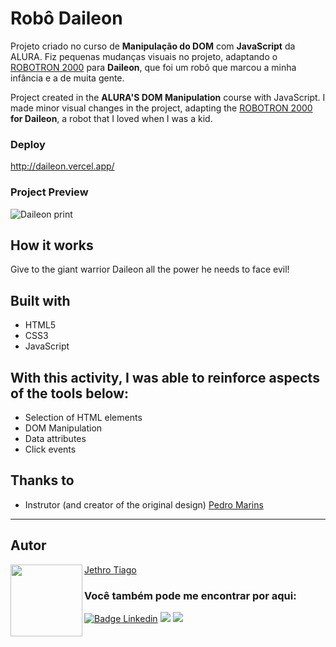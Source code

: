 # Robô Daileon

Projeto criado no curso de <strong>Manipulação do DOM</strong> com <strong>JavaScript</strong> da ALURA.
Fiz pequenas mudanças visuais no projeto, adaptando o [ROBOTRON 2000](https://github.com/pedromarins/robotron-2000) para <strong>Daileon</strong>, que foi um robô que marcou a minha infância e a de muita gente.

Project created in the <strong>ALURA'S DOM Manipulation</strong> course with JavaScript.
I made minor visual changes in the project, adapting the [ROBOTRON 2000](https://github.com/pedromarins/robotron-2000) <strong>for Daileon</strong>, a robot that I loved when I was a kid.

### Deploy

http://daileon.vercel.app/

### Project Preview

![Daileon print](https://user-images.githubusercontent.com/103612874/197271315-bb02bb1a-defb-4449-85a0-4c351da42b89.jpg)

## How it works

Give to the giant warrior Daileon all the power he needs to face evil!

## Built with

* HTML5
* CSS3
* JavaScript

## With this activity, I was able to reinforce aspects of the tools below:

- Selection of HTML elements
- DOM Manipulation
- Data attributes
- Click events

## Thanks to

* Instrutor (and creator of the original design) [Pedro Marins](https://github.com/pedromarins)

---

<h2 id="autor" align="left">Autor</h2>
<img align="left" src="https://avatars.githubusercontent.com/u/103612874?v=4" width=115>
<a href="https://github.com/JethroTiago">Jethro Tiago</a>
<h3 align="left">Você também pode me encontrar por aqui:</h3>
<p align="left">
  <a href="https://www.linkedin.com/in/jethrotiago/"><img src="https://img.shields.io/badge/LinkedIn-0077B5?style=for-the-badge&logo=linkedin&logoColor=white" alt="Badge Linkedin" /></a>
  <a href="https://www.youtube.com/c/BEIRADAAVENTURA" target="_blank"><img src="https://img.shields.io/badge/YouTube-FF0000?style=for-the-badge&logo=youtube&logoColor=white" target="_blank"></a>
  <a href="https://instagram.com/jethrotiago" target="_blank"><img src="https://img.shields.io/badge/-Instagram-%23E4405F?style=for-the-badge&logo=instagram&logoColor=white" target="_blank"></a>
